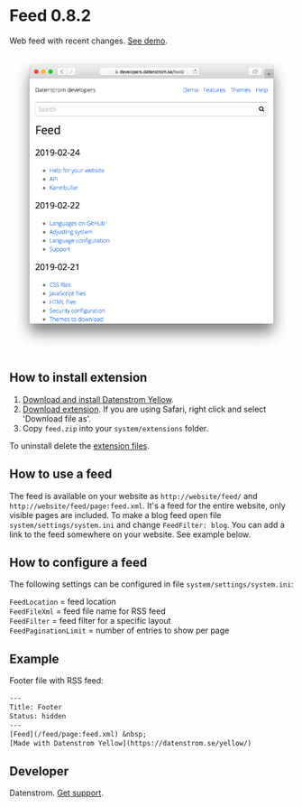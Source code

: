 Feed 0.8.2
==========
Web feed with recent changes. [See demo](https://developers.datenstrom.se/feed/).

<p align="center"><img src="feed-screenshot.png?raw=true" alt="Screenshot"></p>

## How to install extension

1. [Download and install Datenstrom Yellow](https://github.com/datenstrom/yellow/).
2. [Download extension](https://github.com/datenstrom/yellow-extensions/raw/master/zip/feed.zip). If you are using Safari, right click and select 'Download file as'.
3. Copy `feed.zip` into your `system/extensions` folder.

To uninstall delete the [extension files](extension.ini).

## How to use a feed

The feed is available on your website as `http://website/feed/` and `http://website/feed/page:feed.xml`. It's a feed for the entire website, only visible pages are included. To make a blog feed open file `system/settings/system.ini` and change `FeedFilter: blog`. You can add a link to the feed somewhere on your website. See example below.

## How to configure a feed

The following settings can be configured in file `system/settings/system.ini`:

`FeedLocation` = feed location  
`FeedFileXml` = feed file name for RSS feed  
`FeedFilter` = feed filter for a specific layout  
`FeedPaginationLimit` = number of entries to show per page  

## Example

Footer file with RSS feed:

    ---
    Title: Footer
    Status: hidden
    ---
    [Feed](/feed/page:feed.xml) &nbsp; 
    [Made with Datenstrom Yellow](https://datenstrom.se/yellow/)

## Developer

Datenstrom. [Get support](https://developers.datenstrom.se/help/support).
